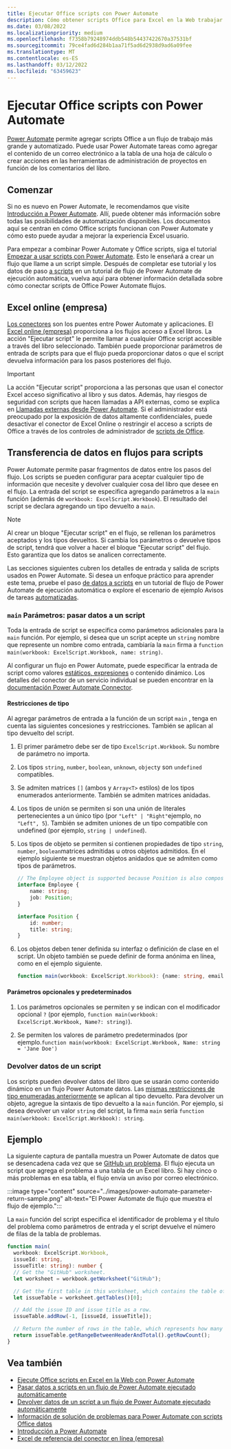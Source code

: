 ```yaml
---
title: Ejecutar Office scripts con Power Automate
description: Cómo obtener scripts Office para Excel en la Web trabajar con un Power Automate de trabajo.
ms.date: 03/08/2022
ms.localizationpriority: medium
ms.openlocfilehash: f7358b79248974ddb548b54437422670a37531bf
ms.sourcegitcommit: 79ce4fad6d284b1aa71f5ad6d2938d9ad6a09fee
ms.translationtype: MT
ms.contentlocale: es-ES
ms.lasthandoff: 03/12/2022
ms.locfileid: "63459623"
---
```

# <a name="run-office-scripts-with-power-automate"></a>Ejecutar Office scripts con Power Automate

[Power Automate](https://flow.microsoft.com) permite agregar scripts Office a un flujo de trabajo más grande y automatizado. Puede usar Power Automate tareas como agregar el contenido de un correo electrónico a la tabla de una hoja de cálculo o crear acciones en las herramientas de administración de proyectos en función de los comentarios del libro.

## <a name="get-started"></a>Comenzar

Si no es nuevo en Power Automate, le recomendamos que visite [Introducción a Power Automate](/power-automate/getting-started). Allí, puede obtener más información sobre todas las posibilidades de automatización disponibles. Los documentos aquí se centran en cómo Office scripts funcionan con Power Automate y cómo esto puede ayudar a mejorar la experiencia Excel usuario.

Para empezar a combinar Power Automate y Office scripts, siga el tutorial [Empezar a usar scripts con Power Automate](../tutorials/excel-power-automate-manual.md). Esto le enseñará a crear un flujo que llame a un script simple. Después de completar ese tutorial y los datos de paso [a scripts](../tutorials/excel-power-automate-trigger.md) en un tutorial de flujo de Power Automate de ejecución automática, vuelva aquí para obtener información detallada sobre cómo conectar scripts de Office Power Automate flujos.

## <a name="excel-online-business-connector"></a>Excel online (empresa)

[Los conectores](/connectors/connectors) son los puentes entre Power Automate y aplicaciones. El [Excel online (empresa)](/connectors/excelonlinebusiness) proporciona a los flujos acceso a Excel libros. La acción "Ejecutar script" le permite llamar a cualquier Office script accesible a través del libro seleccionado. También puede proporcionar parámetros de entrada de scripts para que el flujo pueda proporcionar datos o que el script devuelva información para los pasos posteriores del flujo.

> [!IMPORTANT]
> La acción "Ejecutar script" proporciona a las personas que usan el conector Excel acceso significativo al libro y sus datos. Además, hay riesgos de seguridad con scripts que hacen llamadas a API externas, como se explica en [Llamadas externas desde Power Automate](external-calls.md). Si el administrador está preocupado por la exposición de datos altamente confidenciales, puede desactivar el conector de Excel Online o restringir el acceso a scripts de Office a través de los controles de administrador de [scripts de Office](/microsoft-365/admin/manage/manage-office-scripts-settings).

## <a name="data-transfer-in-flows-for-scripts"></a>Transferencia de datos en flujos para scripts

Power Automate permite pasar fragmentos de datos entre los pasos del flujo. Los scripts se pueden configurar para aceptar cualquier tipo de información que necesite y devolver cualquier cosa del libro que desee en el flujo. La entrada del script se especifica agregando parámetros a la `main` función (además de `workbook: ExcelScript.Workbook`). El resultado del script se declara agregando un tipo devuelto a `main`.

> [!NOTE]
> Al crear un bloque "Ejecutar script" en el flujo, se rellenan los parámetros aceptados y los tipos devueltos. Si cambia los parámetros o devuelve tipos de script, tendrá que volver a hacer el bloque "Ejecutar script" del flujo. Esto garantiza que los datos se analicen correctamente.

Las secciones siguientes cubren los detalles de entrada y salida de scripts usados en Power Automate. Si desea un enfoque práctico para aprender este tema, pruebe el paso [de datos a scripts](../tutorials/excel-power-automate-trigger.md) en un tutorial de flujo de Power Automate de ejecución automática o explore el escenario de ejemplo Avisos de tareas [automatizadas](../resources/scenarios/task-reminders.md).

### <a name="main-parameters-pass-data-to-a-script"></a>`main` Parámetros: pasar datos a un script

Toda la entrada de script se especifica como parámetros adicionales para la `main` función. Por ejemplo, si desea que un script acepte un `string` nombre que represente un nombre como entrada, cambiaría la `main` firma a `function main(workbook: ExcelScript.Workbook, name: string)`.

Al configurar un flujo en Power Automate, puede especificar la entrada de script como valores [estáticos, expresiones](/power-automate/use-expressions-in-conditions) o contenido dinámico. Los detalles del conector de un servicio individual se pueden encontrar en la [documentación Power Automate Connector](/connectors/).

#### <a name="type-restrictions"></a>Restricciones de tipo

Al agregar parámetros de entrada a la función de un script `main` , tenga en cuenta las siguientes concesiones y restricciones. También se aplican al tipo devuelto del script.

1. El primer parámetro debe ser de tipo `ExcelScript.Workbook`. Su nombre de parámetro no importa.

1. Los tipos `string`, `number`, `boolean`, `unknown`, `object`y son `undefined` compatibles.

1. Se admiten matrices `[]` (ambos y `Array<T>` estilos) de los tipos enumerados anteriormente. También se admiten matrices anidadas.

1. Los tipos de unión se permiten si son una unión de literales pertenecientes a un único tipo (por `"Left" | "Right"`ejemplo, no `"Left", 5`). También se admiten uniones de un tipo compatible con undefined (por ejemplo, `string | undefined`).

1. Los tipos de objeto se permiten si contienen propiedades de tipo `string`, `number`, `boolean`matrices admitidas u otros objetos admitidos. En el ejemplo siguiente se muestran objetos anidados que se admiten como tipos de parámetros.

    ```TypeScript
    // The Employee object is supported because Position is also composed of supported types.
    interface Employee {
        name: string;
        job: Position;
    }

    interface Position {
        id: number;
        title: string;
    }
    ```

1. Los objetos deben tener definida su interfaz o definición de clase en el script. Un objeto también se puede definir de forma anónima en línea, como en el ejemplo siguiente.

    ```TypeScript
    function main(workbook: ExcelScript.Workbook): {name: string, email: string}
    ```

#### <a name="optional-and-default-parameters"></a>Parámetros opcionales y predeterminados

1. Los parámetros opcionales se permiten y se indican con el modificador opcional `?` (por ejemplo, `function main(workbook: ExcelScript.Workbook, Name?: string)`).

1. Se permiten los valores de parámetro predeterminados (por ejemplo.`function main(workbook: ExcelScript.Workbook, Name: string = 'Jane Doe')`

### <a name="return-data-from-a-script"></a>Devolver datos de un script

Los scripts pueden devolver datos del libro que se usarán como contenido dinámico en un flujo Power Automate datos. Las [mismas restricciones de tipo enumeradas anteriormente](#type-restrictions) se aplican al tipo devuelto. Para devolver un objeto, agregue la sintaxis de tipo devuelto a la `main` función. Por ejemplo, si desea devolver un valor `string` del script, la firma `main` sería `function main(workbook: ExcelScript.Workbook): string`.

## <a name="example"></a>Ejemplo

La siguiente captura de pantalla muestra un Power Automate de datos que se desencadena cada vez que se [GitHub un problema](https://github.com/). El flujo ejecuta un script que agrega el problema a una tabla de un Excel libro. Si hay cinco o más problemas en esa tabla, el flujo envía un aviso por correo electrónico.

:::image type="content" source="../images/power-automate-parameter-return-sample.png" alt-text="El Power Automate de flujo que muestra el flujo de ejemplo.":::

La `main` función del script especifica el identificador de problema y el título del problema como parámetros de entrada y el script devuelve el número de filas de la tabla de problemas.

```TypeScript
function main(
  workbook: ExcelScript.Workbook,
  issueId: string,
  issueTitle: string): number {
  // Get the "GitHub" worksheet.
  let worksheet = workbook.getWorksheet("GitHub");

  // Get the first table in this worksheet, which contains the table of GitHub issues.
  let issueTable = worksheet.getTables()[0];

  // Add the issue ID and issue title as a row.
  issueTable.addRow(-1, [issueId, issueTitle]);

  // Return the number of rows in the table, which represents how many issues are assigned to this user.
  return issueTable.getRangeBetweenHeaderAndTotal().getRowCount();
}
```

## <a name="see-also"></a>Vea también

- [Ejecute Office scripts en Excel en la Web con Power Automate](../tutorials/excel-power-automate-manual.md)
- [Pasar datos a scripts en un flujo de Power Automate ejecutado automáticamente](../tutorials/excel-power-automate-trigger.md)
- [Devolver datos de un script a un flujo de Power Automate ejecutado automáticamente](../tutorials/excel-power-automate-returns.md)
- [Información de solución de problemas para Power Automate con scripts Office datos](../testing/power-automate-troubleshooting.md)
- [Introducción a Power Automate](/power-automate/getting-started)
- [Excel de referencia del conector en línea (empresa)](/connectors/excelonlinebusiness/)
